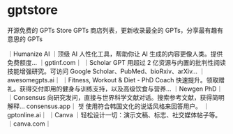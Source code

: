 # gptstore
开源免费的 GPTs Store GPTs 商店列表，更新收录最全的 GPTs，分享最有趣有意思的 GPTs

｜Humanize AI	｜顶级 AI 人性化工具，帮助你让 AI 生成的内容更像人类。提供免费额度…	｜gptinf.com｜
｜Scholar GPT	用超过 2 亿资源与内置的批判性阅读技能增强研究。可访问 Google Scholar、PubMed、bioRxiv、arXiv…	｜awesomegpts.ai｜
｜Fitness, Workout & Diet - PhD Coach	快速提升。领取赠礼。获得交付即用的健身与训练支持，以及高级饮食与营养…	｜Newgen PhD｜
｜Consensus	向研究发问，直接与世界科学文献对话。搜索参考文献，获得简明解释…	consensus.app｜
챗	使用符合韩国文化的说话风格来回答用户。	｜gptonline.ai｜
｜Canva	｜轻松设计一切：演示文稿、标志、社交媒体帖子等。｜canva.com｜
